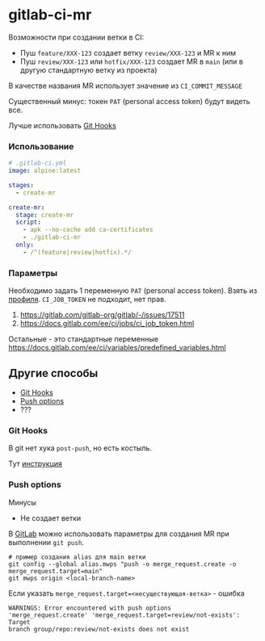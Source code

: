 # gitlab-ci-mr
Возможности при создании ветки в CI:

- Пуш `feature/XXX-123` создает ветку `review/XXX-123` и MR к ним
- Пуш `review/XXX-123` или `hotfix/XXX-123` создает MR в `main` (или в другую стандартную ветку из проекта)

В качестве названия MR использует значение из `CI_COMMIT_MESSAGE`

Существенный минус: токен `PAT` (personal access token) будут видеть все.

Лучше использовать [Git Hooks](#git-hooks)

### Использование

```yaml
# .gitlab-ci.yml
image: alpine:latest

stages:
  - create-mr

create-mr:
  stage: create-mr
  script:
    - apk --no-cache add ca-certificates
    - ./gitlab-ci-mr
  only:
    - /^(feature|review|hotfix).*/
```

### Параметры

Необходимо задать 1 переменную `PAT` (personal access token). Взять из [профиля](https://gitlab.com/-/profile/personal_access_tokens).
`CI_JOB_TOKEN` не подходит, нет прав.

1. https://gitlab.com/gitlab-org/gitlab/-/issues/17511
2. https://docs.gitlab.com/ee/ci/jobs/ci_job_token.html

Остальные - это стандартные переменные https://docs.gitlab.com/ee/ci/variables/predefined_variables.html

## Другие способы

- [Git Hooks](#git-hooks)
- [Push options](#push-options)
- ???

### Git Hooks

В git нет хука `post-push`, но есть костыль.

Тут [инструкция](./with-git-hooks/README.md)

### Push options

Минусы
- Не создает ветки

В [GitLab](https://docs.gitlab.com/ee/user/project/push_options.html) можно использовать параметры для создания MR при выполнении `git push`.

```shell
# пример создания alias для main ветки
git config --global alias.mwps "push -o merge_request.create -o merge_request.target=main"
git mwps origin <local-branch-name>
```

Если указать `merge_request.target=<несуществующая-ветка>` - ошибка
```
WARNINGS: Error encountered with push options
'merge_request.create' 'merge_request.target=review/not-exists': Target
branch group/repo:review/not-exists does not exist
```
